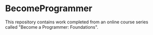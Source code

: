 # BecomeProgrammer
This repository contains work completed from an online course series called "Become a Programmer: Foundations".
